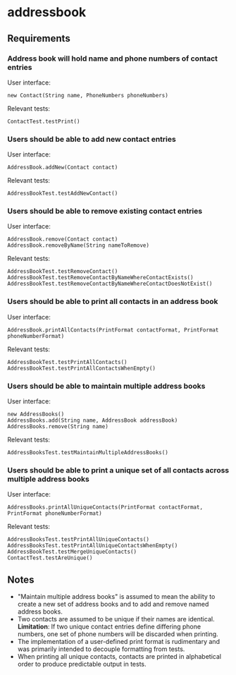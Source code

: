 # addressbook

## Requirements

### Address book will hold name and phone numbers of contact entries

User interface:

    new Contact(String name, PhoneNumbers phoneNumbers)

Relevant tests:

    ContactTest.testPrint()

### Users should be able to add new contact entries

User interface:

    AddressBook.addNew(Contact contact)

Relevant tests:

    AddressBookTest.testAddNewContact()


### Users should be able to remove existing contact entries

User interface:

    AddressBook.remove(Contact contact)
    AddressBook.removeByName(String nameToRemove)

Relevant tests:

    AddressBookTest.testRemoveContact()
    AddressBookTest.testRemoveContactByNameWhereContactExists()
    AddressBookTest.testRemoveContactByNameWhereContactDoesNotExist()


### Users should be able to print all contacts in an address book

User interface:

    AddressBook.printAllContacts(PrintFormat contactFormat, PrintFormat phoneNumberFormat)

Relevant tests:

    AddressBookTest.testPrintAllContacts()
    AddressBookTest.testPrintAllContactsWhenEmpty()


### Users should be able to maintain multiple address books

User interface:

    new AddressBooks()
    AddressBooks.add(String name, AddressBook addressBook)
    AddressBooks.remove(String name)

Relevant tests:

    AddressBooksTest.testMaintainMultipleAddressBooks()


### Users should be able to print a unique set of all contacts across multiple address books

User interface:

    AddressBooks.printAllUniqueContacts(PrintFormat contactFormat, PrintFormat phoneNumberFormat)

Relevant tests:

    AddressBooksTest.testPrintAllUniqueContacts()
    AddressBooksTest.testPrintAllUniqueContactsWhenEmpty()
    AddressBookTest.testMergeUniqueContacts()
    ContactTest.testAreUnique()

## Notes

* "Maintain multiple address books" is assumed to mean the ability to create a new set of address books and to add and remove named address books.
* Two contacts are assumed to be unique if their names are identical. **Limitation**: If two unique contact entries define differing phone numbers, one set of phone numbers will be discarded when printing.
* The implementation of a user-defined print format is rudimentary and was primarily intended to decouple formatting from tests.
* When printing all unique contacts, contacts are printed in alphabetical order to produce predictable output in tests.

